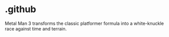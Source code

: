 # .github
Metal Man 3 transforms the classic platformer formula into a white-knuckle race against time and terrain.
